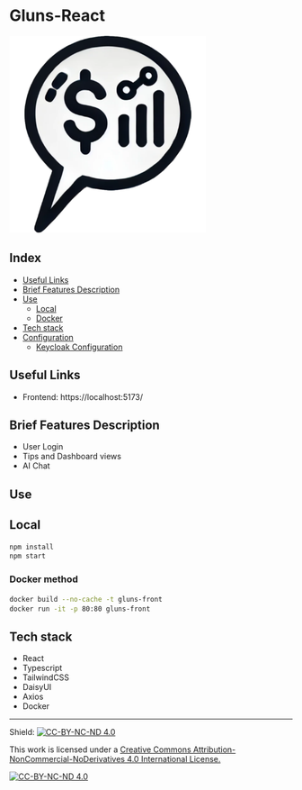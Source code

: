 # Gluns-React

<img src="gluns-bank-logo.svg" alt="Gluns Logo" width="350" />

## Index
- [Useful Links](#useful-links)
- [Brief Features Description](#brief-features-description)
- [Use](#use)
  - [Local](#local)
  - [Docker](#docker)
- [Tech stack](#tech-stack)
- [Configuration](#configuration)
  - [Keycloak Configuration](#keycloak-configuration)

## Useful Links

- Frontend: https://localhost:5173/

## Brief Features Description

- User Login
- Tips and Dashboard views
- AI Chat

## Use

## Local

```bash
npm install
npm start
```

### Docker method

```bash
docker build --no-cache -t gluns-front 
docker run -it -p 80:80 gluns-front
```

## Tech stack
- React
- Typescript
- TailwindCSS
- DaisyUI
- Axios
- Docker

---

Shield: [![CC-BY-NC-ND 4.0][CC-BY-NC-ND-shield]][CC-BY-NC-ND]

This work is licensed under a [Creative Commons Attribution-NonCommercial-NoDerivatives 4.0 International License.][CC-BY-NC-ND]

[![CC-BY-NC-ND 4.0][CC-BY-NC-ND-image]][CC-BY-NC-ND]

[CC-BY-NC-ND-shield]: https://img.shields.io/badge/License-CC--BY--NC--ND--4.0-lightgrey
[CC-BY-NC-ND]: http://creativecommons.org/licenses/by-nc-nd/4.0/
[CC-BY-NC-ND-image]: https://i.creativecommons.org/l/by-nc-nd/4.0/88x31.png
